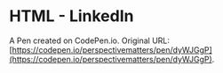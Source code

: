 # HTML - LinkedIn 

A Pen created on CodePen.io. Original URL: [https://codepen.io/perspectivematters/pen/dyWJGgP](https://codepen.io/perspectivematters/pen/dyWJGgP).


